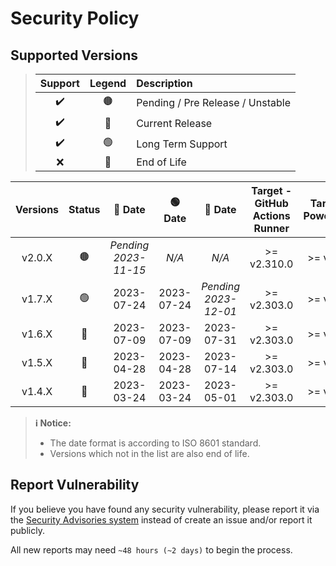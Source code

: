 # Security Policy

## Supported Versions

> | **Support** | **Legend** | **Description** |
> |:-:|:-:|:--|
> | ✔️ | 🟤 | Pending / Pre Release / Unstable |
> | ✔️ | 🔵 | Current Release |
> | ✔️ | 🟢 | Long Term Support |
> | ❌ | 🔴 | End of Life |

| **Versions** | **Status** | **🔵 Date** | **🟢 Date** | **🔴 Date** | **Target - GitHub Actions Runner** | **Target - PowerShell** | **Target - NodeJS (Wrapper API)** |
|:-:|:-:|:-:|:-:|:-:|:-:|:-:|:-:|
| v2.0.X | 🟤 | *Pending 2023-11-15* | *N/A* | *N/A* | >= v2.310.0 | >= v7.2.0 | >= v16.13.0 |
| v1.7.X | 🟢 | 2023-07-24 | 2023-07-24 | *Pending 2023-12-01* | >= v2.303.0 | >= v7.2.0 | >= v14.15.0 |
| v1.6.X | 🔴 | 2023-07-09 | 2023-07-09 | 2023-07-31 | >= v2.303.0 | >= v7.2.0 | >= v14.15.0 |
| v1.5.X | 🔴 | 2023-04-28 | 2023-04-28 | 2023-07-14 | >= v2.303.0 | >= v7.2.0 | >= v14.15.0 |
| v1.4.X | 🔴 | 2023-03-24 | 2023-03-24 | 2023-05-01 | >= v2.303.0 | >= v7.2.0 | >= v14.15.0 |

> **ℹ️ Notice:**
>
> - The date format is according to ISO 8601 standard.
> - Versions which not in the list are also end of life.

## Report Vulnerability

If you believe you have found any security vulnerability, please report it via the [Security Advisories system](https://github.com/hugoalh-studio/ghactions-toolkit-powershell/security/advisories/new) instead of create an issue and/or report it publicly.

All new reports may need `~48 hours (~2 days)` to begin the process.
